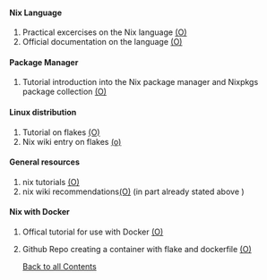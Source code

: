 #### Nix Language
1. Practical excercises on the Nix language [(O)](https://nixcloud.io/tour/?id=introduction/nix)
2. Official documentation on the language [(O)](https://nix.dev/tutorials/nix-language)

#### Package Manager
1. Tutorial introduction into the Nix package manager and Nixpkgs package collection [(O)](https://nixos.org/guides/nix-pills/)

#### Linux distribution
1. Tutorial on flakes [(O)](https://nixos-and-flakes.thiscute.world)
2. Nix wiki entry on flakes [(o)](https://nixos.wiki/wiki/Flakes)

#### General resources
1. nix tutorials [(O)](https://nix.dev/tutorials/)
2. nix wiki recommendations[(O)](https://nixos.wiki/wiki/Nix_Language:_Learning_resources) (in part already stated above )

#### Nix with Docker
1. Offical tutorial for use with Docker [(O)](https://hub.docker.com/r/nixos/nix)
2. Github Repo creating a container with flake and dockerfile [(O)](https://github.com/hiibolt/nix-flake-docker)

   [Back to all Contents](../README.md)

